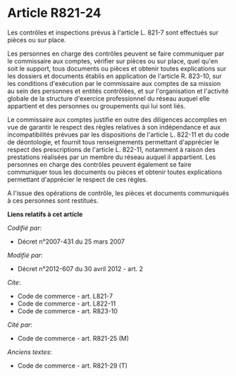 # Article R821-24

Les contrôles et inspections prévus à l'article L. 821-7 sont effectués sur pièces ou sur place. 

Les personnes en charge des contrôles peuvent se faire communiquer par le commissaire aux comptes, vérifier sur pièces ou sur
place, quel qu'en soit le support, tous documents ou pièces et obtenir toutes explications sur les dossiers et documents
établis en application de l'article R. 823-10, sur les conditions d'exécution par le commissaire aux comptes de sa mission au
sein des personnes et entités contrôlées, et sur l'organisation et l'activité globale de la structure d'exercice
professionnel du réseau auquel elle appartient et des personnes ou groupements qui lui sont liés. 

Le commissaire aux comptes justifie en outre des diligences accomplies en vue de garantir le respect des règles relatives à
son indépendance et aux incompatibilités prévues par les dispositions de l'article L. 822-11 et du code de déontologie, et
fournit tous renseignements permettant d'apprécier le respect des prescriptions de l'article L. 822-11, notamment à raison
des prestations réalisées par un membre du réseau auquel il appartient. Les personnes en charge des contrôles peuvent
également se faire communiquer tous les documents ou pièces et obtenir toutes explications permettant d'apprécier le respect
de ces règles. 

A l'issue des opérations de contrôle, les pièces et documents communiqués à ces personnes sont restitués.

**Liens relatifs à cet article**

_Codifié par_:

  - Décret n°2007-431 du 25 mars 2007

_Modifié par_:

  - Décret n°2012-607 du 30 avril 2012 - art. 2

_Cite_:

  - Code de commerce - art. L821-7
  - Code de commerce - art. L822-11
  - Code de commerce - art. R823-10

_Cité par_:

  - Code de commerce - art. R821-25 (M)

_Anciens textes_:

  - Code de commerce - art. R821-29 (T)
